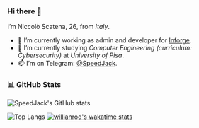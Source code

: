 ### Hi there 👋

I’m Niccolò Scatena, 26, from _Italy_.

- 🔭 I’m currently working as admin and developer for [Inforge](https://www.inforge.net).
- 🌱 I’m currently studying _Computer Engineering (curriculum: Cybersecurity)_ at _University of Pisa_.
- 📫 I’m on Telegram: [@SpeedJack](https://t.me/SpeedJack).

<!--
**SpeedJack/SpeedJack** is a ✨ _special_ ✨ repository because its `README.md` (this file) appears on your GitHub profile.

Here are some ideas to get you started:

- 🔭 I’m currently working on ...
- 🌱 I’m currently learning ...
- 👯 I’m looking to collaborate on ...
- 🤔 I’m looking for help with ...
- 💬 Ask me about ...
- 📫 How to reach me: ...
- 😄 Pronouns: ...
- ⚡ Fun fact: ...
-->

### 📊 GitHub Stats

![SpeedJack's GitHub stats](https://github-readme-stats.vercel.app/api?username=SpeedJack&show_icons=true&count_private=true&theme=gruvbox)

![Top Langs](https://github-readme-stats.vercel.app/api/top-langs/?username=SpeedJack&theme=gruvbox)
[![willianrod's wakatime stats](https://github-readme-stats.vercel.app/api/wakatime?username=SpeedJack&theme=gruvbox)](https://wakatime.com/@SpeedJack)
